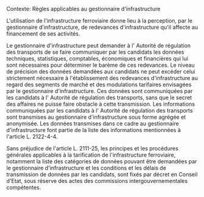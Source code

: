 Contexte: Règles applicables au gestionnaire d'infrastructure

L'utilisation de l'infrastructure ferroviaire donne lieu à la perception, par le gestionnaire d'infrastructure, de redevances d'infrastructure qu'il affecte au financement de ses activités.

Le gestionnaire d'infrastructure peut demander à l' Autorité de régulation des transports de se faire communiquer par les candidats les données techniques, statistiques, comptables, économiques et financières qui lui sont nécessaires pour déterminer le barème de ces redevances. Le niveau de précision des données demandées aux candidats ne peut excéder celui strictement nécessaire à l'établissement des redevances d'infrastructure au regard des segments de marché et des modulations tarifaires envisagées par le gestionnaire d'infrastructure. Ces données sont communiquées par les candidats à l' Autorité de régulation des transports, sans que le secret des affaires ne puisse faire obstacle à cette transmission. Les informations communiquées par les candidats à l' Autorité de régulation des transports sont transmises au gestionnaire d'infrastructure sous forme agrégée et anonymisée. Les données transmises dans ce cadre au gestionnaire d'infrastructure font partie de la liste des informations mentionnées à l'article L. 2122-4-4.

Sans préjudice de l'article L. 2111-25, les principes et les procédures générales applicables à la tarification de l'infrastructure ferroviaire, notamment la liste des catégories de données pouvant être demandées par le gestionnaire d'infrastructure et les conditions et les délais de transmission de données par les candidats, sont fixés par décret en Conseil d'Etat, sous réserve des actes des commissions intergouvernementales compétentes.